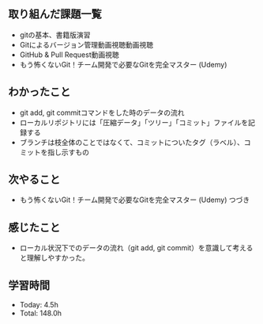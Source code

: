 ## 取り組んだ課題一覧
- gitの基本、書籍版演習
- Gitによるバージョン管理動画視聴動画視聴
- GitHub & Pull Request動画視聴
- もう怖くないGit！チーム開発で必要なGitを完全マスター (Udemy)
## わかったこと
- git add, git commitコマンドをした時のデータの流れ
- ローカルリポジトリには「圧縮データ」「ツリー」「コミット」ファイルを記録する
- ブランチは枝全体のことではなくて、コミットについたタグ（ラベル）、コミットを指し示すもの
## 次やること
- もう怖くないGit！チーム開発で必要なGitを完全マスター (Udemy) つづき
## 感じたこと
- ローカル状況下でのデータの流れ（git add, git commit）を意識して考えると理解しやすかった。
## 学習時間
- Today: 4.5h
- Total: 148.0h
